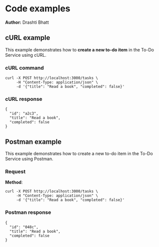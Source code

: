 # Code examples

**Author:** Drashti Bhatt

## cURL example

This example demonstrates how to **create a new to-do item** in the To-Do Service using cURL.


### cURL command

```shell
curl -X POST http://localhost:3000/tasks \
     -H "Content-Type: application/json" \
     -d '{"title": "Read a book", "completed": false}'

```

### cURL response

```shell
{
  "id": "a2c3",
  "title": "Read a book",
  "completed": false
}
```

## Postman example

This example demonstrates how to create a new to-do item in the To-Do Service using Postman.

### Request

**Method**:

```shell
curl -X POST http://localhost:3000/tasks \
     -H "Content-Type: application/json" \
     -d '{"title": "Read a book", "completed": false}'

```

### Postman response

```shell
{
  "id": "048c",
  "title": "Read a book",
  "completed": false
}
```
